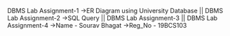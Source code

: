DBMS Lab Assignment-1
->ER Diagram using University Database
|| DBMS Lab Assignment-2
->SQL Query
|| DBMS Lab Assignment-3
|| DBMS Lab Assignment-4
->Name - Sourav Bhagat
->Reg_No - 19BCS103
